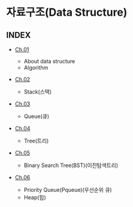 자료구조(Data Structure)
================

## INDEX
- [Ch.01](Ch.01) 
    * About data structure
    * Algorithm

- [Ch.02](Ch.02)
    * Stack(스택)

- [Ch.03](Ch.03) 
    * Queue(큐)

- [Ch.04](Ch.04)
    * Tree(트리)

- [Ch.05](Ch.05)
    * Binary Search Tree(BST)(이진탐색트리)
- [Ch.06](Ch.06)    
    * Priority Queue(Pqueue)(우선순위 큐)
    * Heap(힙)